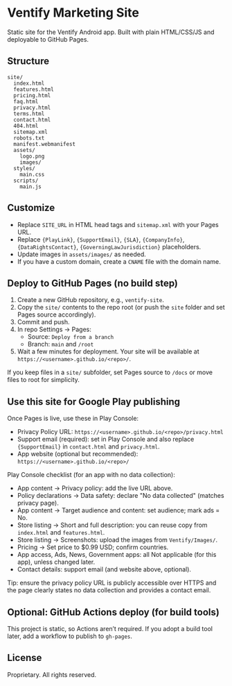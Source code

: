 # Ventify Marketing Site

Static site for the Ventify Android app. Built with plain HTML/CSS/JS and deployable to GitHub Pages.

## Structure

```
site/
  index.html
  features.html
  pricing.html
  faq.html
  privacy.html
  terms.html
  contact.html
  404.html
  sitemap.xml
  robots.txt
  manifest.webmanifest
  assets/
    logo.png
    images/
  styles/
    main.css
  scripts/
    main.js
```

## Customize

- Replace `SITE_URL` in HTML head tags and `sitemap.xml` with your Pages URL.
- Replace `{PlayLink}`, `{SupportEmail}`, `{SLA}`, `{CompanyInfo}`, `{DataRightsContact}`, `{GoverningLawJurisdiction}` placeholders.
- Update images in `assets/images/` as needed.
- If you have a custom domain, create a `CNAME` file with the domain name.

## Deploy to GitHub Pages (no build step)

1. Create a new GitHub repository, e.g., `ventify-site`.
2. Copy the `site/` contents to the repo root (or push the `site` folder and set Pages source accordingly).
3. Commit and push.
4. In repo Settings → Pages:
   - Source: `Deploy from a branch`
   - Branch: `main` and `/root`
5. Wait a few minutes for deployment. Your site will be available at `https://<username>.github.io/<repo>/`.

If you keep files in a `site/` subfolder, set Pages source to `/docs` or move files to root for simplicity.

## Use this site for Google Play publishing

Once Pages is live, use these in Play Console:

- Privacy Policy URL: `https://<username>.github.io/<repo>/privacy.html`
- Support email (required): set in Play Console and also replace `{SupportEmail}` in `contact.html` and `privacy.html`.
- App website (optional but recommended): `https://<username>.github.io/<repo>/`

Play Console checklist (for an app with no data collection):
- App content → Privacy policy: add the live URL above.
- Policy declarations → Data safety: declare "No data collected" (matches privacy page).
- App content → Target audience and content: set audience; mark ads = No.
- Store listing → Short and full description: you can reuse copy from `index.html` and `features.html`.
- Store listing → Screenshots: upload the images from `Ventify/Images/`.
- Pricing → Set price to $0.99 USD; confirm countries.
- App access, Ads, News, Government apps: all Not applicable (for this app), unless changed later.
- Contact details: support email (and website above, optional).

Tip: ensure the privacy policy URL is publicly accessible over HTTPS and the page clearly states no data collection and provides a contact email.

## Optional: GitHub Actions deploy (for build tools)

This project is static, so Actions aren’t required. If you adopt a build tool later, add a workflow to publish to `gh-pages`.

## License

Proprietary. All rights reserved.


